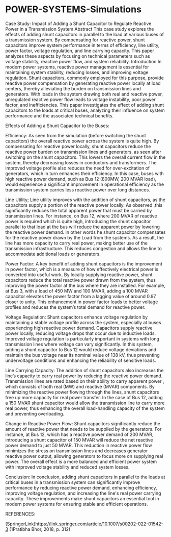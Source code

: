 # POWER-SYSTEMS-Simulations

Case Study: Impact of Adding a Shunt Capacitor to Regulate Reactive Power in a Transmission System
Abstract
This case study explores the effects of adding shunt capacitors in parallel to the load at various buses of a transmission system. By compensating for reactive power, shunt capacitors improve system performance in terms of efficiency, line utility, power factor, voltage regulation, and line carrying capacity. This paper analyzes these aspects by focusing on technical parameters such as voltage stability, reactive power flow, and system reliability.
 Introduction
In modern power systems, reactive power management is essential for maintaining system stability, reducing losses, and improving voltage regulation. Shunt capacitors, commonly employed for this purpose, provide reactive power compensation by generating reactive power locally at load centers, thereby alleviating the burden on transmission lines and generators. With loads in the system drawing both real and reactive power, unregulated reactive power flow leads to voltage instability, poor power factor, and inefficiencies. This paper investigates the effect of adding shunt capacitors to the loads at critical buses, analyzing their influence on system performance and the associated technical benefits.

Effects of Adding a Shunt Capacitor to the Buses:

Efficiency:
As seen from the simulation (before switching the shunt capacitors) the overall reactive power across the system is quite high.
By compensating for reactive power locally, shunt capacitors reduce the reactive power burden on transmission lines and generators, as seen after switching on the shunt capacitors. This lowers the overall current flow in the system, thereby decreasing losses in conductors and transformers. The improved voltage profile also reduces the need for over-excitation of generators, which in turn enhances their efficiency. In this case, buses with high reactive power demand, such as Bus 12 (800MW, 200 MVAR load), would experience a significant improvement in operational efficiency as the transmission system carries less reactive power over long distances.

Line Utility;
Line utility improves with the addition of shunt capacitors, as the capacitors supply a portion of the reactive power locally. As observed ,this significantly reduces the total apparent power that must be carried by transmission lines. For instance, on Bus 12, where 200 MVAR of reactive power is required which is quite high, introducing the shunt capacitor parallel to that load at the bus will reduce the apparent power by lowering the reactive power demand. In other words he shunt capacitor compensates for the reactive power drawn by the Load from the systems. As a result, the line has more capacity to carry real power, making better use of the transmission infrastructure. This reduces congestion and allows the line to accommodate additional loads or generators.

Power Factor:
A key benefit of adding shunt capacitors is the improvement in power factor, which is a measure of how effectively electrical power is converted into useful work. By locally supplying reactive power, shunt capacitors reduce the total reactive power drawn from the system, thus improving the power factor at the bus where they are installed. For example, at Bus 3, with a load of 450 MW and 100 MVAR, adding a 100 MVAR capacitor elevates the power factor from a lagging value of around 0.97 closer to unity. This enhancement in power factor leads to better voltage profiles and reduces the system’s total demand for reactive power.

 Voltage Regulation:
Shunt capacitors enhance voltage regulation by maintaining a stable voltage profile across the system, especially at buses experiencing high reactive power demand. Capacitors supply reactive power locally, reducing voltage drops that occur due to inductive loads. Improved voltage regulation is particularly important in systems with long transmission lines where voltage can vary significantly. In this system, adding a shunt capacitor to Bus 12 would reduce voltage deviations and maintain the bus voltage near its nominal value of 138 kV, thus preventing undervoltage conditions and enhancing the reliability of sensitive loads.

Line Carrying Capacity:
The addition of shunt capacitors also increases the line’s capacity to carry real power by reducing the reactive power demand. Transmission lines are rated based on their ability to carry apparent power , which consists of both real (MW) and reactive (MVAR) components. By minimizing the reactive power flowing through the lines, shunt capacitors free up more capacity for real power transfer. In the case of Bus 12, adding a 150 MVAR shunt capacitor would allow the transmission line to carry more real power, thus enhancing the overall load-handling capacity of the system and preventing overloading.

 Change in Reactive Power Flow:
Shunt capacitors significantly reduce the amount of reactive power that needs to be supplied by the generators. For instance, at Bus 12, which has a reactive power demand of 200 MVAR, introducing a shunt capacitor of 150 MVAR will reduce the net reactive power demand to just 50 MVAR. This reduction in reactive power flow minimizes the stress on transmission lines and decreases generator reactive power output, allowing generators to focus more on supplying real power. The overall effect is a more balanced and efficient power system with improved voltage stability and reduced system losses.

 Conclusion:
In conclusion, adding shunt capacitors in parallel to the loads at critical buses in a transmission system can significantly improve performance by reducing reactive power demand, enhancing efficiency, improving voltage regulation, and increasing the line's real power carrying capacity. These improvements make shunt capacitors an essential tool in modern power systems for ensuring stable and efficient operations.

REFERENCES:

(SpringerLink)https://link.springer.com/article/10.1007/s00202-022-01542-3
(1Pratibha Bhor, 2018, p. 312)




